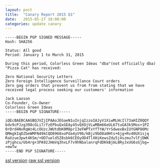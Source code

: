 ```yaml
---
layout: post
title:  "Canary Report 2015 Q1"
date:   2015-05-27 18:00:00
categories: update canary
---
```


    -----BEGIN PGP SIGNED MESSAGE-----
    Hash: SHA256

    Status: All good
    Period: January 1 to March 31, 2015

    During this period, Colorless Green Ideas "dba"(not officially dba) "Pizza Cat" has received:

    Zero National Security Letters
    Zero Foreign Intelligence Surveillance Court orders
    Zero gag orders that prevent us from from stating that we have received legal process seeking our customers' information

    Jack Laxson
    Co-Founder, Co-Owner
    Colorless Green Ideas
    -----BEGIN PGP SIGNATURE-----

    iQEcBAEBCAAGBQJVZjIPAAoJEGaeN1uInjqIzzoIAJyV1XiwMLHcIl73aHIZ0QQY
    bdv9cPJzg398cGLi7/fzEPbuQxGEAy45vQXOjVLwMBm66eUL67tuGA3kSMos+1PZ
    0rDrd4NvRqWz4LcOUzcJWUtdbK0M8prI3eFWPTxYfTtW/YrSdwexBxIUYGNP86Mc
    QMmgkIqDZbeWMFN49kCQD8968xoPda4yV96/kBjz9bD8a0Hts+6jg+Rv40UX1sjq
    RaXzue3pwt4KSm/+OD7ueld5Z8sbk6CEOyOD4TlXHiKewsZdy5j4szmu7vlFjDWK
    zPjghcu/Ub4rg+3PA92JHmVq3hxLF7v9hNbalanrqFdDKkBjmL8RyJxUG6sGjbg=
    =ewTw
    -----END PGP SIGNATURE-----

[ssl version](https://github.com/Colorless-Green-Ideas/colorless-green-ideas.github.io/blob/master/_posts/2015-5-27-Canary-Q1-2015.md)
[raw ssl version](https://raw.githubusercontent.com/Colorless-Green-Ideas/colorless-green-ideas.github.io/master/PizzaCanary.2015.q1.asc)

